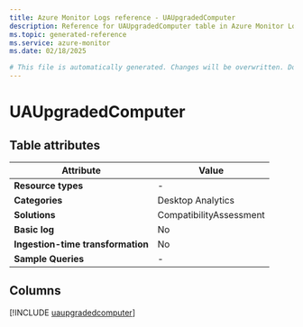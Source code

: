 ```yaml
---
title: Azure Monitor Logs reference - UAUpgradedComputer
description: Reference for UAUpgradedComputer table in Azure Monitor Logs.
ms.topic: generated-reference
ms.service: azure-monitor
ms.date: 02/18/2025

# This file is automatically generated. Changes will be overwritten. Do not change this file directly.
---
```


# UAUpgradedComputer




## Table attributes

|Attribute|Value|
|---|---|
|**Resource types**|-|
|**Categories**|Desktop Analytics|
|**Solutions**| CompatibilityAssessment|
|**Basic log**|No|
|**Ingestion-time transformation**|No|
|**Sample Queries**|-|



## Columns
  
[!INCLUDE [uaupgradedcomputer](~/reusable-content/ce-skilling/azure/includes/azure-monitor/reference/tables/uaupgradedcomputer-include.md)]
